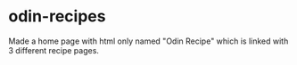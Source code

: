 # odin-recipes
Made a home page with html only named "Odin Recipe" which is linked with 3 different recipe pages.